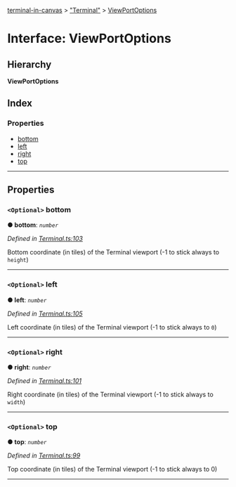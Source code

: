 [terminal-in-canvas](../README.md) > ["Terminal"](../modules/_terminal_.md) > [ViewPortOptions](../interfaces/_terminal_.viewportoptions.md)

# Interface: ViewPortOptions

## Hierarchy

**ViewPortOptions**

## Index

### Properties

* [bottom](_terminal_.viewportoptions.md#bottom)
* [left](_terminal_.viewportoptions.md#left)
* [right](_terminal_.viewportoptions.md#right)
* [top](_terminal_.viewportoptions.md#top)

---

## Properties

<a id="bottom"></a>

### `<Optional>` bottom

**● bottom**: *`number`*

*Defined in [Terminal.ts:103](https://github.com/danikaze/terminal-in-canvas/blob/bacbdf6/src/Terminal.ts#L103)*

Bottom coordinate (in tiles) of the Terminal viewport (-1 to stick always to `height`)

___
<a id="left"></a>

### `<Optional>` left

**● left**: *`number`*

*Defined in [Terminal.ts:105](https://github.com/danikaze/terminal-in-canvas/blob/bacbdf6/src/Terminal.ts#L105)*

Left coordinate (in tiles) of the Terminal viewport (-1 to stick always to `0`)

___
<a id="right"></a>

### `<Optional>` right

**● right**: *`number`*

*Defined in [Terminal.ts:101](https://github.com/danikaze/terminal-in-canvas/blob/bacbdf6/src/Terminal.ts#L101)*

Right coordinate (in tiles) of the Terminal viewport (-1 to stick always to `width`)

___
<a id="top"></a>

### `<Optional>` top

**● top**: *`number`*

*Defined in [Terminal.ts:99](https://github.com/danikaze/terminal-in-canvas/blob/bacbdf6/src/Terminal.ts#L99)*

Top coordinate (in tiles) of the Terminal viewport (-1 to stick always to 0)

___

